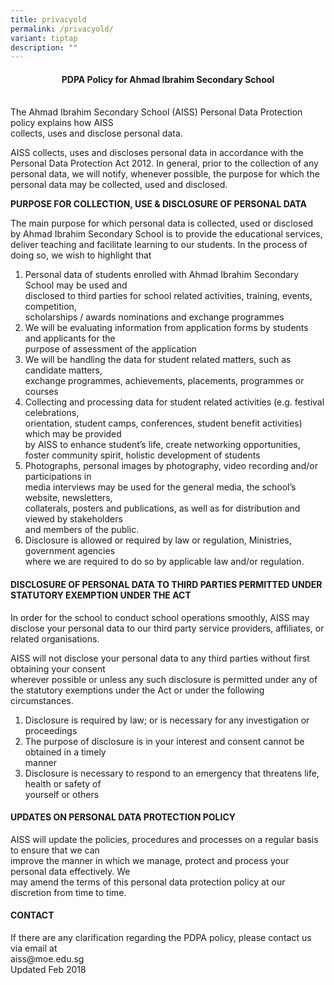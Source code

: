 ```yaml
---
title: privacyold
permalink: /privacyold/
variant: tiptap
description: ""
---
```

<h4 style="text-align: center;"><strong>PDPA Policy for Ahmad Ibrahim Secondary School</strong></h4>
<p><br>The Ahmad Ibrahim Secondary School (AISS) Personal Data Protection policy explains how AISS<br>collects, uses and disclose personal data.</p>
<p>AISS collects, uses and discloses personal data in accordance with the Personal Data Protection Act 2012. In general, prior to the collection of any personal data, we will notify, whenever possible, the purpose for which the personal data may be collected, used and disclosed.</p>
<p><strong>PURPOSE FOR COLLECTION, USE &amp; DISCLOSURE OF PERSONAL DATA</strong></p>
<p>The main purpose for which personal data is collected, used or disclosed by Ahmad Ibrahim Secondary School is to provide the educational services, deliver teaching and facilitate learning to our students. In the process of doing so, we wish to highlight that</p>
<ol>
<li>Personal data of students enrolled with Ahmad Ibrahim Secondary School may be used and<br>disclosed to third parties for school related activities, training, events, competition,<br>scholarships / awards nominations and exchange programmes</li>
<li>We will be evaluating information from application forms by students and applicants for the<br>purpose of assessment of the application</li>
<li>We will be handling the data for student related matters, such as candidate matters,<br>exchange programmes, achievements, placements, programmes or courses</li>
<li>Collecting and processing data for student related activities (e.g. festival celebrations,<br>orientation, student camps, conferences, student benefit activities) which may be provided<br>by AISS to enhance student’s life, create networking opportunities, foster community spirit, holistic development of students</li>
<li>Photographs, personal images by photography, video recording and/or participations in<br>media interviews may be used for the general media, the school’s website, newsletters,<br>collaterals, posters and publications, as well as for distribution and viewed by stakeholders<br>and members of the public.</li>
<li>Disclosure is allowed or required by law or regulation, Ministries, government agencies<br>where we are required to do so by applicable law and/or regulation.</li>
</ol>
<h4><strong>DISCLOSURE OF PERSONAL DATA TO THIRD PARTIES PERMITTED UNDER</strong><br><strong>STATUTORY EXEMPTION UNDER THE ACT</strong></h4>
<p>In order for the school to conduct school operations smoothly, AISS may disclose your personal data to our third party service providers, affiliates, or related organisations.</p>
<p>AISS will not disclose your personal data to any third parties without first obtaining your consent<br>wherever possible or unless any such disclosure is permitted under any of the statutory exemptions under the Act or under the following circumstances.</p>
<ol>
<li>Disclosure is required by law; or is necessary for any investigation or proceedings</li>
<li>The purpose of disclosure is in your interest and consent cannot be obtained in a timely<br>manner</li>
<li>Disclosure is necessary to respond to an emergency that threatens life, health or safety of<br>yourself or others</li>
</ol>
<h4><strong>UPDATES ON PERSONAL DATA PROTECTION POLICY</strong></h4>
<p>AISS will update the policies, procedures and processes on a regular basis to ensure that we can<br>improve the manner in which we manage, protect and process your personal data effectively. We<br>may amend the terms of this personal data protection policy at our discretion from time to time.</p>
<h4><strong>CONTACT</strong></h4>
<p>If there are any clarification regarding the PDPA policy, please contact us via email at<br>aiss@moe.edu.sg<br>Updated Feb 2018</p>